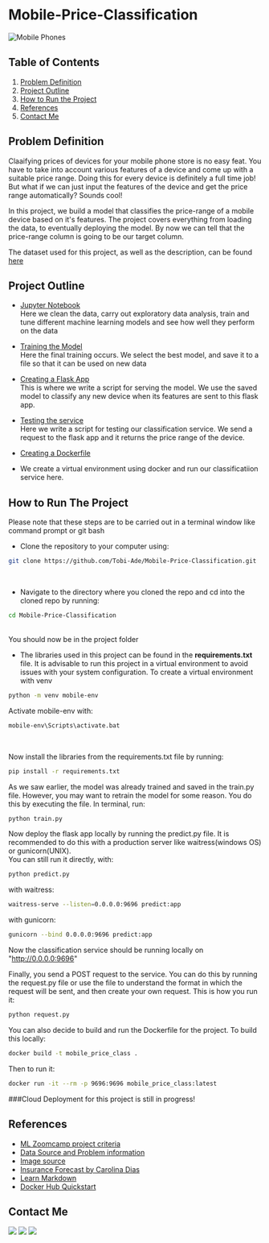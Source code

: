 # Mobile-Price-Classification

![Mobile Phones](http://koreabizwire.com/wp/wp-content/uploads/2020/07/thumb_2949993309_IAzvNfTX_01.jpg)

## Table of Contents 
1. [Problem Definition](#problem-defintion)
2. [Project Outline](#project-outline)
3. [How to Run the Project](#how-to-run-the-project)
4. [References](#References)
5. [Contact Me](#contact-me)

## Problem Definition
Claaifying prices of  devices for your mobile phone store is no easy feat. You have to take into account various features of a device and come up with a suitable price range. Doing this for every device is definitely a full time job! But what if we can just input the features of the device and get the price range automatically? Sounds cool!

In this project, we build a model that classifies the price-range of a mobile device based on it's features. The project covers everything from loading the data, to eventually deploying the model. By now we can tell that the price-range column is going to be our target column.
 
The dataset used for this project, as well as the description, can be found [here](https://www.kaggle.com/datasets/iabhishekofficial/mobile-price-classification?select=train.csv)


## Project Outline 
- [Jupyter Notebook](https://github.com/Tobi-Ade/Mobile-Price-Classification/blob/main/Mobile%20Price.ipynb)<br>
  Here we clean the data, carry out exploratory data analysis, train and tune different machine learning models and see how well they perform on the data
 
- [Training the Model](https://github.com/Tobi-Ade/Mobile-Price-Classification/blob/main/train.py)<br>
Here the final training occurs. We select the best model, and save it to a file so that it can be used on new data 

- [Creating a Flask App](https://github.com/Tobi-Ade/Mobile-Price-Classification/blob/main/predict.py)<br>
This is where we write a script for serving the model. We use the saved model to classify any new device when its features are sent to this flask app. 

- [Testing the service ](https://github.com/Tobi-Ade/Mobile-Price-Classification/blob/main/request.py)<br>
Here we write a script for testing our classification service. We send a request to the flask app and it returns the price range of the device.

- [Creating a Dockerfile](https://github.com/Tobi-Ade/Mobile-Price-Classification/blob/main/Dockerfile)<br>
- We create a virtual environment using docker and run our classificatiion service here.

## How to Run The Project
Please note that these steps are to be carried out in a terminal window like command prompt or git bash<br>
  - Clone the repository to your computer using:  <br>
  ```bash
  git clone https://github.com/Tobi-Ade/Mobile-Price-Classification.git
  ```
  <br>
  
  - Navigate to the directory where you cloned the repo and cd into the cloned repo by running: <br>
  ```bash
  cd Mobile-Price-Classification
  ```
  <br>
  You should now be in the project folder
  
  - The libraries used in this project can be found in the **requirements.txt** file. It is advisable to run this project in a virtual environment to avoid issues with your system configuration. To create a virtual environment with venv <br>
  ```bash
  python -m venv mobile-env
  ```
  
   Activate mobile-env with: <br>
   ```bash
   mobile-env\Scripts\activate.bat
   ```
   <br>
   
   Now install the libraries from the requirements.txt file by running:<br>
   
   ```bash
   pip install -r requirements.txt
   ```
   
   As we saw earlier, the model was already trained and saved in the train.py file. However, you may want to retrain the model for some reason. You do this by executing the file. In terminal, run:<br>
   ```bash 
   python train.py
   ```
   
  Now deploy the flask app locally by running the predict.py file. It is recommended to do this with a production server like waitress(windows OS) or gunicorn(UNIX).<br>
  You can still run it directly, with:   <br>
  ```bash
  python predict.py
  ```
  
  with waitress: <br>
 
  ```bash
  waitress-serve --listen=0.0.0.0:9696 predict:app
  ```
  
   with gunicorn: <br>
 
  ```bash
  gunicorn --bind 0.0.0.0:9696 predict:app
  ```
  
  Now the classification service should be running locally on "http://0.0.0.0:9696"
  
  Finally, you send a POST request to the service. You can do this by running the request.py file or use the file to understand the format in which the request will be sent, and then create your own request. This is how you run it:<br>
  ```bash
  python request.py
  ```
  
  You can also decide to build and run the Dockerfile for the project. To build this locally:
  ```bash
  docker build -t mobile_price_class .
  ```
  
  Then to run it:<br>
  ```bash
  docker run -it --rm -p 9696:9696 mobile_price_class:latest
  ```
  
  ###Cloud Deployment for this project is still in progress!
  
  
  ## References 
  - [ML Zoomcamp project criteria](https://github.com/alexeygrigorev/mlbookcamp-code/tree/master/course-zoomcamp/projects)
  - [Data Source and Problem information](https://www.kaggle.com/datasets/iabhishekofficial/mobile-price-classification)
  - [Image source](http://koreabizwire.com/wp/wp-content/uploads/2020/07/thumb_2949993309_IAzvNfTX_01.jpg)
  - [Insurance Forecast by Carolina Dias](https://github.com/diascarolina/project-insurance-forecast)
  - [Learn Markdown](https://www.youtube.com/watch?v=bTVIMt3XllM&t=5s)
  - [Docker Hub Quickstart](https://docs.docker.com/docker-hub/)


 ## Contact Me 
 [<img src="https://img.shields.io/badge/tobi-ade-000000?style=flat-square&logo=github&logoColor=white" />](https://github.com/Tobi-Ade) [<img src="https://img.shields.io/badge/gabriel-adeleke-0A66C2?style=flat-square&logo=linkedin&logoColor=white" />](https://www.linkedin.com/in/gabriel-adeleke/) [<img src="https://img.shields.io/badge/Gmail-EA4335?style=flat-square&logo=Gmail&logoColor=white" />](mailto:themarveloustobi@gmail.com)
